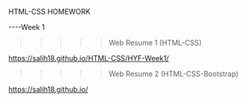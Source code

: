  HTML-CSS HOMEWORK

 ----Week 1 
 
>>>>> Web Resume 1 (HTML-CSS)

 https://salih18.github.io/HTML-CSS/HYF-Week1/  
 
>>>>> Web Resume 2 (HTML-CSS-Bootstrap)
 
 https://salih18.github.io/
 
 



